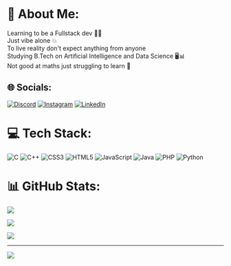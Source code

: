 # 💫 About Me:

Learning to be a Fullstack dev 🧑‍💻<br>Just vibe alone 💥<br>To live reality don't expect anything from anyone<br>Studying B.Tech on Artificial Intelligence and Data Science 🖥️📊<br>Not good at maths just struggling to learn 🦾 

## 🌐 Socials:

[![Discord](https://img.shields.io/badge/Discord-%237289DA.svg?logo=discord&logoColor=white)](htttps://discord.gg/https://discord.gg/r3b4hBwa) [![Instagram](https://img.shields.io/badge/Instagram-%23E4405F.svg?logo=Instagram&logoColor=white)](https://instagram.com/Kabilankavi.1.3.1) [![LinkedIn](https://img.shields.io/badge/LinkedIn-%230077B5.svg?logo=linkedin&logoColor=white)](https://linkedin.com/in/kabilan-k-384451227) 

# 💻 Tech Stack:

![C](https://img.shields.io/badge/c-%2300599C.svg?style=for-the-badge&logo=c&logoColor=white) ![C++](https://img.shields.io/badge/c++-%2300599C.svg?style=for-the-badge&logo=c%2B%2B&logoColor=white) ![CSS3](https://img.shields.io/badge/css3-%231572B6.svg?style=for-the-badge&logo=css3&logoColor=white) ![HTML5](https://img.shields.io/badge/html5-%23E34F26.svg?style=for-the-badge&logo=html5&logoColor=white) ![JavaScript](https://img.shields.io/badge/javascript-%23323330.svg?style=for-the-badge&logo=javascript&logoColor=%23F7DF1E) ![Java](https://img.shields.io/badge/java-%23ED8B00.svg?style=for-the-badge&logo=java&logoColor=white) ![PHP](https://img.shields.io/badge/php-%23777BB4.svg?style=for-the-badge&logo=php&logoColor=white) ![Python](https://img.shields.io/badge/python-3670A0?style=for-the-badge&logo=python&logoColor=ffdd54)

# 📊 GitHub Stats:

![](https://github-readme-stats.vercel.app/api?username=Kabilankavi131&theme=dark&hide_border=false&include_all_commits=false&count_private=false)<br/>

![](https://github-readme-streak-stats.herokuapp.com/?user=Kabilankavi131&theme=dark&hide_border=false)<br/>

![](https://github-readme-stats.vercel.app/api/top-langs/?username=Kabilankavi131&theme=dark&hide_border=false&include_all_commits=false&count_private=false&layout=compact)

---

[![](https://visitcount.itsvg.in/api?id=Kabilankavi131&icon=0&color=0)](https://visitcount.itsvg.in)



<!--
**kabilankavi131/kabilankavi131** is a ✨ _special_ ✨ repository because its `README.md` (this file) appears on your GitHub profile.

Here are some ideas to get you started:

- 🔭 I’m currently working on ...
- 🌱 I’m currently learning ...
- 👯 I’m looking to collaborate on ...
- 🤔 I’m looking for help with ...
- 💬 Ask me about ...
- 📫 How to reach me: ...
- 😄 Pronouns: ...
- ⚡ Fun fact: ...
-->
